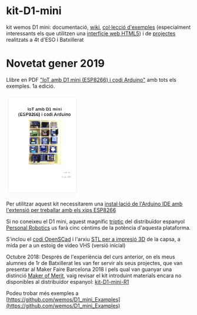 # kit-D1-mini
kit wemos D1 mini: documentació, [wiki](https://github.com/jorts64/kit-D1-mini/wiki), [col·lecció d'exemples](https://github.com/jorts64/kit-D1-mini/releases/download/v1.0/examples.zip) (especialment interessants els que utilitzen una [interfície web HTML5](https://github.com/jorts64/kit-D1-mini/wiki/interf%C3%ADcie-web-HTML5)) i de [projectes](https://github.com/jorts64/kit-D1-mini/wiki/projectes) realitzats a 4t d'ESO i Batxillerat 

# Novetat gener 2019
Llibre en PDF ["IoT amb D1 mini (ESP8266) i codi Arduino"](https://github.com/jorts64/kit-D1-mini/blob/master/IoT-D1-1a-ed.zip) amb tots els exemples. 1a edició. 

![](https://github.com/jorts64/kit-D1-mini/blob/master/Portada%20llibre%20Iot%20D1.png)

Per utilitzar aquest kit necessitarem una [instal·lació de l'Arduino IDE amb l'extensió per treballar amb els xips ESP8266](https://github.com/jorts64/kit-D1-mini/wiki/instal%C2%B7laci%C3%B3-de-l%27Arduino-IDE-amb-l%27extensi%C3%B3-per-treballar-amb-els-xips-ESP8266)

Si no coneixeu el D1 mini, aquest magnífic [tríptic](https://github.com/jorts64/kit-D1-mini/blob/master/docs/tr%C3%ADptico%20wemos%204.pdf) del distribuïdor espanyol [Personal Robotics](http://robotpersonal.es/es/89-wemoslolin) us farà cinc cèntims de la potència d'aquesta plataforma.

S'inclou el [codi OpenSCad](https://github.com/jorts64/kit-D1-mini/blob/master/docs/wemos%20kit%20R2.scad) i l'arxiu [STL per a impresió 3D](https://github.com/jorts64/kit-D1-mini/blob/master/docs/wemos%20kit%20R2.stl) de la capsa, a mida per a un estoig de video VHS (versió inicial)

Octubre 2018: Després de l'experiència del curs anterior, on els meus alumnes de 1r de Batxillerat les van fer servir als seus projectes, que van presentar al Maker Faire Barcelona 2018 i pels qual van guanyar una distinció [Maker of Merit](https://photos.app.goo.gl/EuWKkNK8kVJhk6tAA), vaig revisar el kit introduint materials encara no disponibles al distribuïdor espanyol: [kit-D1-mini-R1](https://github.com/jorts64/kit-D1-mini/wiki/kit-D1-mini-R1)

Podeu trobar més exemples a [https://github.com/wemos/D1_mini_Examples](https://github.com/wemos/D1_mini_Examples)
